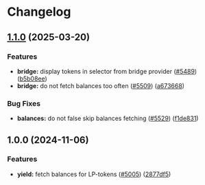 # Changelog

## [1.1.0](https://github.com/cowprotocol/cowswap/compare/multicall-v1.0.0...multicall-v1.1.0) (2025-03-20)


### Features

* **bridge:** display tokens in selector from bridge provider ([#5489](https://github.com/cowprotocol/cowswap/issues/5489)) ([b5b08ee](https://github.com/cowprotocol/cowswap/commit/b5b08ee8da9c1746bd3b2147444c2090afdf3950))
* **bridge:** do not fetch balances too often ([#5509](https://github.com/cowprotocol/cowswap/issues/5509)) ([a673668](https://github.com/cowprotocol/cowswap/commit/a6736681aadc2e1e42dea3ca13827728976e4ce2))


### Bug Fixes

* **balances:** do not false skip balances fetching ([#5529](https://github.com/cowprotocol/cowswap/issues/5529)) ([f1de831](https://github.com/cowprotocol/cowswap/commit/f1de831143689d12cea15f0348d00561d77bcf68))

## 1.0.0 (2024-11-06)


### Features

* **yield:** fetch balances for LP-tokens ([#5005](https://github.com/cowprotocol/cowswap/issues/5005)) ([2877df5](https://github.com/cowprotocol/cowswap/commit/2877df52be2fd519a20157a1cd91a2e18e954dae))
